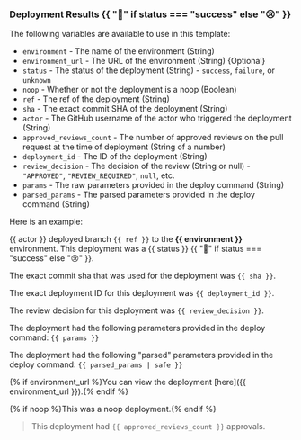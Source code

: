 ### Deployment Results {{ ":rocket:" if status === "success" else ":cry:" }}

The following variables are available to use in this template:

- `environment` - The name of the environment (String)
- `environment_url` - The URL of the environment (String) {Optional}
- `status` - The status of the deployment (String) - `success`, `failure`, or `unknown`
- `noop` - Whether or not the deployment is a noop (Boolean)
- `ref` - The ref of the deployment (String)
- `sha` - The exact commit SHA of the deployment (String)
- `actor` - The GitHub username of the actor who triggered the deployment (String)
- `approved_reviews_count` - The number of approved reviews on the pull request at the time of deployment (String of a number)
- `deployment_id` - The ID of the deployment (String)
- `review_decision` - The decision of the review (String or null) - `"APPROVED"`, `"REVIEW_REQUIRED"`, `null`, etc.
- `params` - The raw parameters provided in the deploy command (String)
- `parsed_params` - The parsed parameters provided in the deploy command (String)

Here is an example:

{{ actor }} deployed branch `{{ ref }}` to the **{{ environment }}** environment. This deployment was a {{ status }} {{ ":rocket:" if status === "success" else ":cry:" }}.

The exact commit sha that was used for the deployment was `{{ sha }}`.

The exact deployment ID for this deployment was `{{ deployment_id }}`.

The review decision for this deployment was `{{ review_decision }}`.

The deployment had the following parameters provided in the deploy command: `{{ params }}`

The deployment had the following "parsed" parameters provided in the deploy command: `{{ parsed_params | safe }}`

{% if environment_url %}You can view the deployment [here]({{ environment_url }}).{% endif %}

{% if noop %}This was a noop deployment.{% endif %}

> This deployment had `{{ approved_reviews_count }}` approvals.

